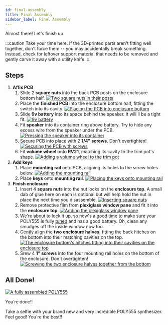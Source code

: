 ```yaml
---
id: final-assembly
title: Final Assembly
sidebar_label: Final Assembly
---
```


Almost there! Let's finish up.

:::caution
Take your time here. If the 3D-printed parts aren't fitting well together, don't force them -- you may accidentally break something. Instead, check for leftover support material that needs to be removed and gently carve it away with a utility knife.
:::

## Steps

1. **Affix PCB**
   1. Slide 2 **square nuts** into the back PCB posts on the enclosure bottom half.
      [![Two square nuts in their posts](/img/assembly/nuts_in_enclosure_bottom.jpg)](/img/assembly/nuts_in_enclosure_bottom.jpg)
   2. Place the **finished PCB** into the enclosure bottom half, fitting the switch into its cavity.
      [![Placing the PCB into enclosure bottom](/img/assembly/pcb_in_enclosure_bottom.jpg)](/img/assembly/pcb_in_enclosure_bottom.jpg)
   3. Slide **9v battery** into its space behind the speaker. It will ll be a tight fit.
      [![9v battery](/img/assembly/battery.jpg)](/img/assembly/battery.jpg)
   4. Fit **speaker** into its container ring above battery. Try to hide any excess wire from the speaker under the PCB.
      [![Pressing the speaker into its container](/img/assembly/speaker.jpg)](/img/assembly/speaker.jpg)
   5. Secure PCB into place with 2 **1/4" screws**. Don't overtighten!
      [![Securing the PCB with screws](/img/assembly/screwing_pcb_into_enclosure_bottom.jpg)](/img/assembly/screwing_pcb_into_enclosure_bottom.jpg)
   6. Fit **volume wheel** onto **RV21**, matching its cavity to the trim pot's shape.
      [![Adding a volume wheel to the trim pot](/img/assembly/volume_wheel.jpg)](/img/assembly/volume_wheel.jpg)
2. **Add keys**
   1. Place **mounting rail** onto PCB, aligning its holes to the screw holes below.
      [![Adding the mounting rail](/img/assembly/mounting_rail.jpg)](/img/assembly/mounting_rail.jpg)
   2. Place **keys** onto **mounting rail**.
      [![Placing the keys onto mounting rail](/img/assembly/keys.jpg)](/img/assembly/keys.jpg)
3. **Finish enclosure**
   1. Insert 4 **square nuts** into the nut locks on the **enclosure top**. A small dab of glue here on each is optional but will help hold the nut in place the next time you disassemble.
      [![Inserting square nuts](/img/assembly/nuts_in_enclosure_top.jpg)](/img/assembly/nuts_in_enclosure_top.jpg)
   2. Remove protective film from **plexiglass window pane** and fit it into the **enclosure top**.
      [![Adding the plexiglass window pane](/img/assembly/plexiglass_window.jpg)](/img/assembly/plexiglass_window.jpg)
   3. We're about to lock it up, so now's a good time to make sure your POLY555 is fully [tuned](tuning) and has a good battery. Oh, clean any smudges off the inside window now too.
   4. Gently align the **two enclosure halves**, fitting the back hitches on the bottom into their matching cavities on the top.
      [![The enclosure bottom's hitches fitting into their cavities on the enclosure top](/img/assembly/hitch.jpg)](/img/assembly/hitch.jpg)
   5. Srew 4 **1" screws** into the four mounting rail holes on the bottom of the enclosure. Don't overtighten!
      [![Screwing the two enclosure halves together from the bottom](/img/assembly/screws_in_enclosure_back.jpg)](/img/assembly/screws_in_enclosure_back.jpg)

## All Done!

[![A fully assembled POLY555](/img/assembly/all_done.jpg)](/img/assembly/all_done.jpg)

You’re done!!

Take a selfie with your brand new and very incredible POLY555 synthesizer. Feel good! You're the best!!
